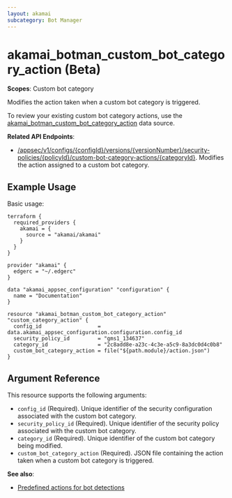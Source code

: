 ```yaml
---
layout: akamai
subcategory: Bot Manager
---
```


# akamai_botman_custom_bot_category_action (Beta)

**Scopes**: Custom bot category

Modifies the action taken when a custom bot category is triggered.

To review your existing custom bot category actions, use the [akamai_botman_custom_bot_category_action](../data-sources/akamai_botman_custom_bot_category_action) data source.

**Related API Endpoints**:

- [/appsec/v1/configs/{configId}/versions/{versionNumber}/security-policies/{policyId}/custom-bot-category-actions/{categoryId}](https://techdocs.akamai.com/bot-manager/reference/put-custom-bot-category-action). Modifies the action assigned to a custom bot category.

## Example Usage

Basic usage:

```
terraform {
  required_providers {
    akamai = {
      source = "akamai/akamai"
    }
  }
}

provider "akamai" {
  edgerc = "~/.edgerc"
}

data "akamai_appsec_configuration" "configuration" {
  name = "Documentation"
}

resource "akamai_botman_custom_bot_category_action" "custom_category_action" {
  config_id                  = data.akamai_appsec_configuration.configuration.config_id
  security_policy_id         = "gms1_134637"
  category_id                = "2c8add8e-a23c-4c3e-a5c9-8a3dc0d4c0b8"
  custom_bot_category_action = file("${path.module}/action.json")
}
```

## Argument Reference

This resource supports the following arguments:

- `config_id` (Required). Unique identifier of the security configuration associated with the custom bot category.
- `security_policy_id` (Required). Unique identifier of the security policy associated with the custom bot category.
- `category_id` (Required). Unique identifier of the custom bot category being modified.
- `custom_bot_category_action` (Required). JSON file containing the action taken when a custom bot category is triggered.

**See also**:

- [Predefined actions for bot detections](https://techdocs.akamai.com/bot-manager/docs/predefined-actions-bot)

